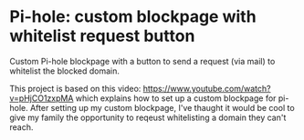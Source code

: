 # Pi-hole: custom blockpage with whitelist request button
Custom Pi-hole blockpage with a button to send a request (via mail) to whitelist the blocked domain.

This project is based on this video: https://www.youtube.com/watch?v=pHjCO1zxpMA which explains how to set up a custom blockpage for pi-hole.
After setting up my custom blockpage, I've thaught it would be cool to give my family the opportunity to reqeust whitelisting a domain they can't reach.
